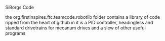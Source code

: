 SiBorgs Code

the org.firstinspires.ftc.teamcode.robotlib folder contains a library of code ripped from the heart of github
in it is a PID controller, headingless and standard drivetrains for mecanum drives and a slew of other useful programs